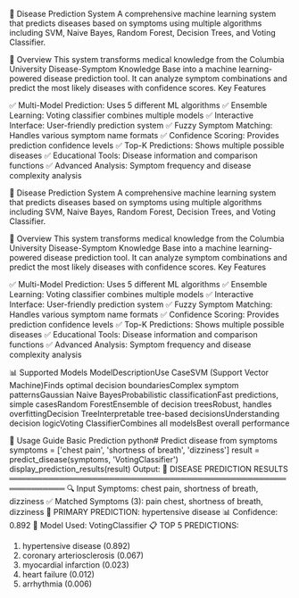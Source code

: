🏥 Disease Prediction System
A comprehensive machine learning system that predicts diseases based on symptoms using multiple algorithms including SVM, Naive Bayes, Random Forest, Decision Trees, and Voting Classifier.


🎯 Overview
This system transforms medical knowledge from the Columbia University Disease-Symptom Knowledge Base into a machine learning-powered disease prediction tool. It can analyze symptom combinations and predict the most likely diseases with confidence scores.
Key Features

✅ Multi-Model Prediction: Uses 5 different ML algorithms
✅ Ensemble Learning: Voting classifier combines multiple models
✅ Interactive Interface: User-friendly prediction system
✅ Fuzzy Symptom Matching: Handles various symptom name formats
✅ Confidence Scoring: Provides prediction confidence levels
✅ Top-K Predictions: Shows multiple possible diseases
✅ Educational Tools: Disease information and comparison functions
✅ Advanced Analysis: Symptom frequency and disease complexity analysis




🏥 Disease Prediction System
A comprehensive machine learning system that predicts diseases based on symptoms using multiple algorithms including SVM, Naive Bayes, Random Forest, Decision Trees, and Voting Classifier.


🎯 Overview
This system transforms medical knowledge from the Columbia University Disease-Symptom Knowledge Base into a machine learning-powered disease prediction tool. It can analyze symptom combinations and predict the most likely diseases with confidence scores.
Key Features

✅ Multi-Model Prediction: Uses 5 different ML algorithms
✅ Ensemble Learning: Voting classifier combines multiple models
✅ Interactive Interface: User-friendly prediction system
✅ Fuzzy Symptom Matching: Handles various symptom name formats
✅ Confidence Scoring: Provides prediction confidence levels
✅ Top-K Predictions: Shows multiple possible diseases
✅ Educational Tools: Disease information and comparison functions
✅ Advanced Analysis: Symptom frequency and disease complexity analysis

📊 Supported Models
ModelDescriptionUse CaseSVM (Support Vector Machine)Finds optimal decision boundariesComplex symptom patternsGaussian Naive BayesProbabilistic classificationFast predictions, simple casesRandom ForestEnsemble of decision treesRobust, handles overfittingDecision TreeInterpretable tree-based decisionsUnderstanding decision logicVoting ClassifierCombines all modelsBest overall performance



📖 Usage Guide
Basic Prediction
python# Predict disease from symptoms
symptoms = ['chest pain', 'shortness of breath', 'dizziness']
result = predict_disease(symptoms, 'VotingClassifier')
display_prediction_results(result)
Output:
🏥 DISEASE PREDICTION RESULTS
════════════════════════════════════════════════════════════
🔍 Input Symptoms: chest pain, shortness of breath, dizziness
✅ Matched Symptoms (3): pain chest, shortness of breath, dizziness
🎯 PRIMARY PREDICTION: hypertensive disease
📊 Confidence: 0.892
🤖 Model Used: VotingClassifier
📋 TOP 5 PREDICTIONS:
 1. hypertensive disease           (0.892)
 2. coronary arteriosclerosis      (0.067)
 3. myocardial infarction          (0.023)
 4. heart failure                  (0.012)
 5. arrhythmia                     (0.006)
